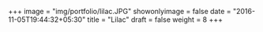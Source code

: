 +++
image = "img/portfolio/lilac.JPG"
showonlyimage = false
date = "2016-11-05T19:44:32+05:30"
title = "Lilac"
draft = false
weight = 8
+++
